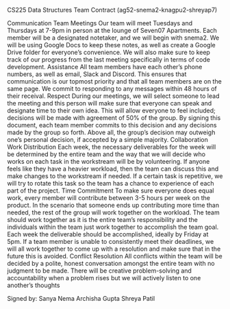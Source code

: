 CS225 Data Structures
Team Contract (ag52-snema2-knagpu2-shreyap7)

Communication
Team Meetings
Our team will meet Tuesdays and Thursdays at 7-9pm in person at the lounge of Seven07 Apartments. Each member will be a designated notetaker, and we will begin with snema2. We will be using Google Docs to keep these notes, as well as create a Google Drive folder for everyone’s convenience. We will also make sure to keep track of our progress from the last meeting specifically in terms of code development.
Assistance
All team members have each other’s phone numbers, as well as email, Slack and Discord. This ensures that communication is our topmost priority and that all team members are on the same page. We commit to responding to any messages within 48 hours of their receival. 
Respect
During our meetings, we will select someone to lead the meeting and this person will make sure that everyone can speak and designate time to their own idea. This will allow everyone to feel included; decisions will be made with agreement of 50% of the group. By signing this document, each team member commits to this decision and any decisions made by the group so forth. Above all, the group’s decision may outweigh one’s personal decision, if accepted by a simple majority.
Collaboration
Work Distribution
Each week, the necessary deliverables for the week will be determined by the entire team and the way that we will decide who works on each task in the workstream will be by volunteering. If anyone feels like they have a heavier workload, then the team can discuss this and make changes to the workstream if needed. If a certain task is repetitive, we will try to rotate this task so the team has a chance to experience of each part of the project.
Time Commitment
To make sure everyone does equal work, every member will contribute between 3-5 hours per week on the product. In the scenario that someone ends up contributing more time than needed, the rest of the group will work together on the workload. The team should work together as it is the entire team’s responsibility and the individuals within the team just work together to accomplish the team goal. Each week the deliverable should be accomplished, ideally by Friday at 5pm. If a team member is unable to consistently meet their deadlines, we will all work together to come up with a resolution and make sure that in the future this is avoided. 
Conflict Resolution
All conflicts within the team will be decided by a polite, honest conversation amongst the entire team with no judgment to be made.
There will be creative problem-solving and accountability when a problem rises but we will actively listen to one another’s thoughts 

Signed by:
Sanya Nema
Archisha Gupta
Shreya Patil
